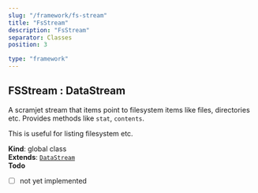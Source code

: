 ```yaml
---
slug: "/framework/fs-stream"
title: "FsStream"
description: "FsStream"
separator: Classes
position: 3

type: "framework"
---
```


<a name="FSStream"></a>

## FSStream : DataStream

A scramjet stream that items point to filesystem items like files, directories etc. Provides methods like `stat`,
`contents`.

This is useful for listing filesystem etc.

**Kind**: global class  
**Extends**: [<code>DataStream</code>](data-stream/#module_scramjet.DataStream)  
**Todo**

- [ ] not yet implemented
